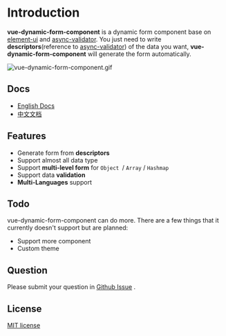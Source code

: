 # Introduction

**vue-dynamic-form-component** is a dynamic form component base on [element-ui](https://element.faas.ele.me/#/zh-CN) and [async-validator](https://github.com/yiminghe/async-validator). You just need to write **descriptors**(reference to [async-validator](https://github.com/yiminghe/async-validator)) of the data you want, **vue-dynamic-form-component** will generate the form automatically.

![vue-dynamic-form-component.gif](https://raw.githubusercontent.com/chenquincy/vue-dynamic-form-component/master/public/vue-dynamic-form-component.gif)

## Docs

- [English Docs](http://vue-dynamic-form.quincychen.cn)
- [中文文档](http://vue-dynamic-form.quincychen.cn/zh/)

## Features

- Generate form from **descriptors**
- Support almost all data type
- Support **multi-level form** for `Object `/ `Array` / `Hashmap` 
- Support data **validation**
- **Multi-Languages** support

## Todo

vue-dynamic-form-component can do more. There are a few things that it currently doesn't support but are planned:

- Support more component
- Custom theme

## Question

Please submit your question in [Github Issue](https://github.com/chenquincy/vue-dynamic-form-component/issues) .

## License

[MIT license](https://tldrlegal.com/license/mit-license)

